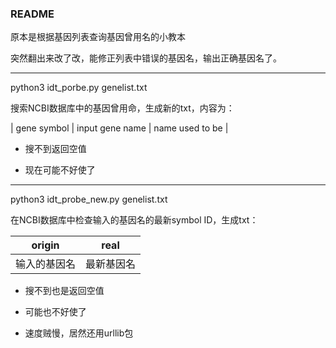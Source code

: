 ### README

原本是根据基因列表查询基因曾用名的小教本

突然翻出来改了改，能修正列表中错误的基因名，输出正确基因名了。

---
python3 idt_porbe.py genelist.txt

搜索NCBI数据库中的基因曾用命，生成新的txt，内容为：

| gene symbol | input gene name | name used to be |

* 搜不到返回空值

* 现在可能不好使了

---

python3 idt_probe_new.py genelist.txt

在NCBI数据库中检查输入的基因名的最新symbol ID，生成txt：

|origin | real|
|------|---|
|输入的基因名 | 最新基因名|

* 搜不到也是返回空值

* 可能也不好使了

* 速度贼慢，居然还用urllib包

